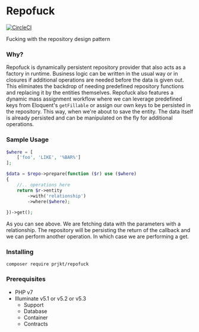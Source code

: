 # Repofuck

[![CircleCI](https://circleci.com/gh/prjkt/repofuck.svg?style=svg)](https://circleci.com/gh/prjkt/repofuck)

Fucking with the repository design pattern

### Why?

Repofuck is dynamically persistent repository provider that also acts as a factory in runtime. Business logic can be written in the usual way or in closures if additional operations are needed before the data is given out. This eliminates the backdrop of needing predefined repository functions and replacing it by the entities themselves. Repofuck also features a dynamic mass assignment workflow where we can leverage predefined keys from Eloquent's `getFillable` or assign our own keys to be persisted in the repository. This way, when we're about to save the entity. The data itself is already persisted and can be manipulated on the fly for additional operations.


### Sample Usage
```php
$where = [
	['foo', 'LIKE', '%BAR%']
];

$data = $repo->prepare(function ($r) use ($where)
{
	//.. operations here
	return $r->entity
		->with('relationship')
		->where($where);
	
})->get();
```
As you can see above. We are fetching data with the parameters with a relationship. The repository will be persisting the return of the callback and we can perform another operation. In which case we are performing a get.

### Installing
`composer require prjkt/repofuck`


### Prerequisites
* PHP v7
* Illuminate v5.1 or v5.2 or v5.3
	* Support
	* Database
	* Container
	* Contracts
